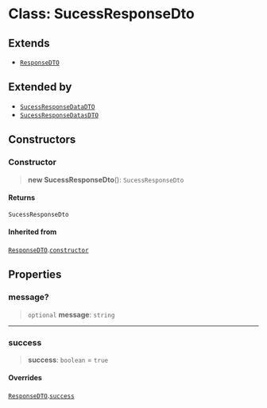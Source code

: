 # Class: SucessResponseDto

## Extends

- [`ResponseDTO`](/api/dtos/Class.ResponseDTO.md)

## Extended by

- [`SucessResponseDataDTO`](/api/dtos/Class.SucessResponseDataDTO.md)
- [`SucessResponseDatasDTO`](/api/dtos/Class.SucessResponseDatasDTO.md)

## Constructors

<a id="constructor"></a>

### Constructor

> **new SucessResponseDto**(): `SucessResponseDto`

#### Returns

`SucessResponseDto`

#### Inherited from

[`ResponseDTO`](/api/dtos/Class.ResponseDTO.md).[`constructor`](/api/dtos/Class.ResponseDTO.md#constructor)

## Properties

<a id="message"></a>

### message?

> `optional` **message**: `string`

---

<a id="success"></a>

### success

> **success**: `boolean` = `true`

#### Overrides

[`ResponseDTO`](/api/dtos/Class.ResponseDTO.md).[`success`](/api/dtos/Class.ResponseDTO.md#success)
